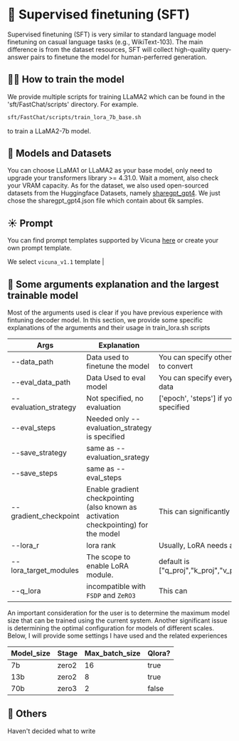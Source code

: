 # 🦙 Supervised finetuning (SFT)
Supervised finetuning (SFT) is very similar to standard language model finetuning on casual language tasks (e.g., WikiText-103). The main difference is from the dataset resources, SFT will collect high-quality query-answer pairs to finetune the model for human-perferred generation.

## 🏃‍♂️ How to train the model
We provide multiple scripts for training LLaMA2 which can be found in the 'sft/FastChat/scripts' directory. For example.

```bash
sft/FastChat/scripts/train_lora_7b_base.sh
 ```

to train a LLaMA2-7b model.


## 🍭 Models and Datasets
You can choose LLaMA1 or LLaMA2 as your base model, only need to upgrade your transformers library >= 4.31.0. Wait a moment, also check your VRAM capacity.
As for the dataset, we also used open-sourced datasets from the Huggingface Datasets, namely [sharegpt_gpt4](https://huggingface.co/datasets/openchat/openchat_sharegpt4_dataset/tree/main). We just chose the sharegpt_gpt4.json file which contain about 6k samples.



## ☀️ Prompt 
You can find prompt templates supported by Vicuna [here](https://github.com/PageIV/FastChat/blob/3c22afa5b28694183f04140903ace486255ff622/fastchat/conversation.py#L335C1-L335C23) or create your own prompt template.

We select `vicuna_v1.1` template
                                                                                                                                                                        |

## 🐰 Some arguments explanation and the largest trainable model
Most of the arguments used is clear if you have previous experience with fintuning decoder model.
 In this section, we provide some specific explanations of the arguments and their usage in train_lora.sh scripts

| Args                                                     | Explanation                                                                              | Note                                                                                                                                                                                       |
|--------------------------------------------------|------------------------------------------------------------------------------------------|-----------------------------------------------------------------------------------------|
| --data_path                                           | Data used to finetune the model                                                          | You can specify other data source. However, the format maybe need to convert                                                                                 |
| --eval_data_path                                      | Data Used to eval model                                                   | You can specify  every epoch or a certain number of steps to use this data|
|--evaluation_strategy                                  | Not specified, no evaluation |['epoch', 'steps'] if you choose 'steps', --eval_steps needs to be specified|
|--eval_steps                                           | Needed only --evaluation_strategy is specified ||
|--save_strategy                                        | same as --evaluation_srategy| |
|--save_steps                                           | same as --eval_steps||
| --gradient_checkpoint                                    | Enable gradient checkpointing (also known as activation checkpointing)   for the model   | This can significantly reduce the training memory cost                                                                                                                                    |
| --lora_r                                               | lora rank                                                    | Usually, LoRA needs a larger learning rate for better convergence                                                                                                                                                                 |
| --lora_target_modules                                   | The scope to enable LoRA module.                                        | default is ["q_proj","k_proj","v_proj","o_proj","down_proj","gate_proj","up_proj"]    |
| --q_lora                                     | incompatible with `FSDP` and `ZeRO3` | This can | Using q_lora can improve LoRa performance

An important consideration for the user is to determine the maximum model size that can be trained using the current system. Another significant issue is determining the optimal configuration for models of different scales. Below, I will provide some settings I have used and the related experiences

|Model_size| Stage | Max_batch_size | Qlora? |
|----------|----------|---------|------------|
| 7b  | zero2 | 16 | true  |
| 13b | zero2 | 8  | true  |
| 70b | zero3 | 2  | false |


## 👀  Others
Haven't decided what to write
